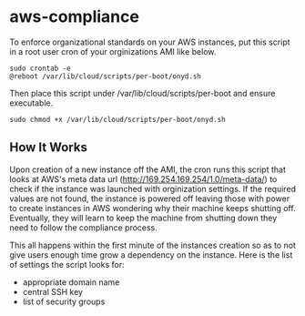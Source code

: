 # aws-compliance

To enforce organizational standards on your AWS instances, put this script in a root user cron of your orginizations AMI like below.

```
sudo crontab -e
@reboot /var/lib/cloud/scripts/per-boot/onyd.sh
````

Then place this script under /var/lib/cloud/scripts/per-boot and ensure executable.

`sudo chmod +x /var/lib/cloud/scripts/per-boot/onyd.sh`

## How It Works

Upon creation of a new instance off the AMI, the cron runs this script that looks at AWS's meta data url (http://169.254.169.254/1.0/meta-data/) to check if the instance was launched with orginization settings. If the required values are not found, the instance is powered off leaving those with power to create instances in AWS wondering why their machine keeps shutting off. Eventually, they will learn to keep the machine from shutting down they need to follow the compliance process.

This all happens within the first minute of the instances creation so as to not give users enough time grow a dependency on the instance. Here is the list of settings the script looks for:
- appropriate domain name
- central SSH key
- list of security groups
